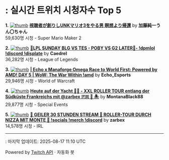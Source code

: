 # : 실시간 트위치 시청자수 Top 5

**1.** [![thumb](https://static-cdn.jtvnw.net/previews-ttv/live_user_kato_junichi0817-320x180.jpg)](https://twitch.tv/加藤純一うん〇ちゃん)
**[視聴者が創りしUNKマリオ3をやる男 瞑想より帰還](https://twitch.tv/加藤純一うん〇ちゃん)** by **加藤純一うん〇ちゃん**<br>59,630명 시청  - Super Mario Maker 2

**2.** [![thumb](https://static-cdn.jtvnw.net/previews-ttv/live_user_caedrel-320x180.jpg)](https://twitch.tv/Caedrel)
**[🔴LPL SUNDAY BLG VS TES - POBY VS G2 LATER🔴-  !dpmlol !discord !displate](https://twitch.tv/Caedrel)** by **Caedrel**<br>36,282명 시청  - League of Legends

**3.** [![thumb](https://static-cdn.jtvnw.net/previews-ttv/live_user_echo_esports-320x180.jpg)](https://twitch.tv/Echo_Esports)
**[| Echo x Manaforge Omega Race to World First: Powered by AMD!  DAY 5 | WoW: The War Within !amd](https://twitch.tv/Echo_Esports)** by **Echo_Esports**<br>29,946명 시청  - World of Warcraft

**4.** [![thumb](https://static-cdn.jtvnw.net/previews-ttv/live_user_montanablack88-320x180.jpg)](https://twitch.tv/MontanaBlack88)
**[Heute auf der Yacht 🚤🌊 - XXL ROLLER TOUR entlang der Südküste Frankreichs mit @zarbex 🇫🇷 🛵 🏝️](https://twitch.tv/MontanaBlack88)** by **MontanaBlack88**<br>29,877명 시청  - Special Events

**5.** [![thumb](https://static-cdn.jtvnw.net/previews-ttv/live_user_zarbex-320x180.jpg)](https://twitch.tv/zarbex)
**[🤏 GEILER 30 STUNDEN STREAM 🤏 ROLLER-TOUR DURCH NIZZA MIT MONTE 🤏  !socials !merch !discord](https://twitch.tv/zarbex)** by **zarbex**<br>14,578명 시청  - IRL


---
: 마지막 업데이트: 2025-08-17 11:10 UTC

Powered by [Twitch API](https://dev.twitch.tv/docs/api/reference) · 자동화 봇